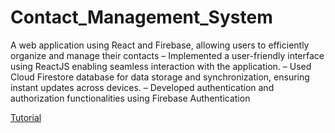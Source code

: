 # Contact_Management_System

A web application using React and Firebase, allowing users to efficiently organize and manage their contacts
– Implemented a user-friendly interface using ReactJS enabling seamless interaction with the application.
– Used Cloud Firestore database for data storage and synchronization, ensuring instant updates across devices.
– Developed authentication and authorization functionalities using Firebase Authentication

[Tutorial](https://reactrouter.com/en/main/start/tutorial)
